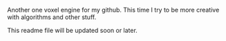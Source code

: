 Another one voxel engine for my github. This time I try to be more creative with algorithms and other stuff.

This readme file will be updated soon or later.